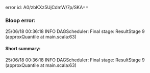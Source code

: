 error id: A0/zbKXz5UjCdmW/7p/SKA==
### Bloop error:

25/06/18 00:36:18 INFO DAGScheduler: Final stage: ResultStage 9 (approxQuantile at main.scala:63)
#### Short summary: 

25/06/18 00:36:18 INFO DAGScheduler: Final stage: ResultStage 9 (approxQuantile at main.scala:63)